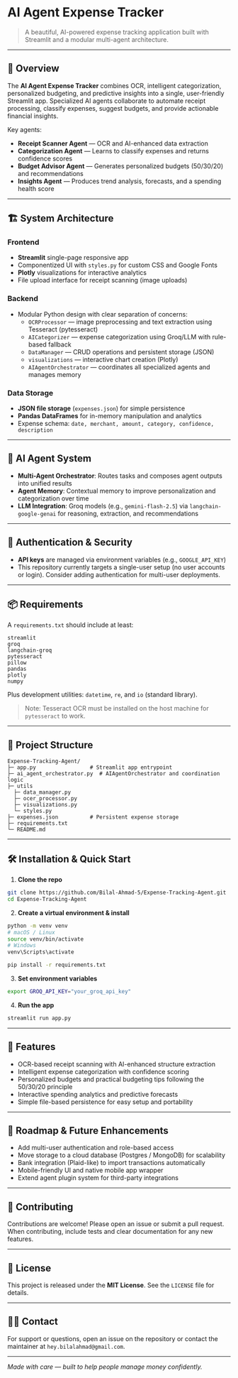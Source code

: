 # AI Agent Expense Tracker

> A beautiful, AI-powered expense tracking application built with Streamlit and a modular multi-agent architecture.

---

## 🚀 Overview

The **AI Agent Expense Tracker** combines OCR, intelligent categorization, personalized budgeting, and predictive insights into a single, user-friendly Streamlit app. Specialized AI agents collaborate to automate receipt processing, classify expenses, suggest budgets, and provide actionable financial insights.

Key agents:

- **Receipt Scanner Agent** — OCR and AI-enhanced data extraction
- **Categorization Agent** — Learns to classify expenses and returns confidence scores
- **Budget Advisor Agent** — Generates personalized budgets (50/30/20) and recommendations
- **Insights Agent** — Produces trend analysis, forecasts, and a spending health score

---

## 🏗 System Architecture

### Frontend

- **Streamlit** single-page responsive app
- Componentized UI with `styles.py` for custom CSS and Google Fonts
- **Plotly** visualizations for interactive analytics
- File upload interface for receipt scanning (image uploads)

### Backend

- Modular Python design with clear separation of concerns:
  - `OCRProcessor` — image preprocessing and text extraction using Tesseract (pytesseract)
  - `AICategorizer` — expense categorization using Groq/LLM with rule-based fallback
  - `DataManager` — CRUD operations and persistent storage (JSON)
  - `visualizations` — interactive chart creation (Plotly)
  - `AIAgentOrchestrator` — coordinates all specialized agents and manages memory

### Data Storage

- **JSON file storage** (`expenses.json`) for simple persistence
- **Pandas DataFrames** for in-memory manipulation and analytics
- Expense schema: `date, merchant, amount, category, confidence, description`

---

## 🧠 AI Agent System

- **Multi-Agent Orchestrator**: Routes tasks and composes agent outputs into unified results
- **Agent Memory**: Contextual memory to improve personalization and categorization over time
- **LLM Integration**: Groq models (e.g., `gemini-flash-2.5`) via `langchain-google-genai` for reasoning, extraction, and recommendations

---

## 🔐 Authentication & Security

- **API keys** are managed via environment variables (e.g., `GOOGLE_API_KEY`)
- This repository currently targets a single-user setup (no user accounts or login). Consider adding authentication for multi-user deployments.

---

## 📦 Requirements

A `requirements.txt` should include at least:

```
streamlit
groq
langchain-groq
pytesseract
pillow
pandas
plotly
numpy
```

Plus development utilities: `datetime`, `re`, and `io` (standard library).

> Note: Tesseract OCR must be installed on the host machine for `pytesseract` to work.

---

## 📁 Project Structure

```
Expense-Tracking-Agent/
├─ app.py                 # Streamlit app entrypoint
├─ ai_agent_orchestrator.py  # AIAgentOrchestrator and coordination logic
├─ utils 
  ├─ data_manager.py
  ├─ ocer_processor.py
  ├─ visualizations.py
  └─ styles.py
├─ expenses.json          # Persistent expense storage
├─ requirements.txt
└─ README.md
```

---

## 🛠 Installation & Quick Start

1. **Clone the repo**

```bash
git clone https://github.com/Bilal-Ahmad-5/Expense-Tracking-Agent.git
cd Expense-Tracking-Agent
```

2. **Create a virtual environment & install**

```bash
python -m venv venv
# macOS / Linux
source venv/bin/activate
# Windows
venv\Scripts\activate

pip install -r requirements.txt
```

3. **Set environment variables**

```bash
export GROQ_API_KEY="your_groq_api_key"
```

4. **Run the app**

```bash
streamlit run app.py
```

---

## 🎯 Features

- OCR-based receipt scanning with AI-enhanced structure extraction
- Intelligent expense categorization with confidence scoring
- Personalized budgets and practical budgeting tips following the 50/30/20 principle
- Interactive spending analytics and predictive forecasts
- Simple file-based persistence for easy setup and portability

---

## 🔮 Roadmap & Future Enhancements

- Add multi-user authentication and role-based access
- Move storage to a cloud database (Postgres / MongoDB) for scalability
- Bank integration (Plaid-like) to import transactions automatically
- Mobile-friendly UI and native mobile app wrapper
- Extend agent plugin system for third-party integrations

---

## 🤝 Contributing

Contributions are welcome! Please open an issue or submit a pull request. When contributing, include tests and clear documentation for any new features.

---

## 📜 License

This project is released under the **MIT License**. See the `LICENSE` file for details.

---

## 🙋‍♀️ Contact

For support or questions, open an issue on the repository or contact the maintainer at `hey.bilalahmad@gmail.com`.

---

*Made with care — built to help people manage money confidently.*

